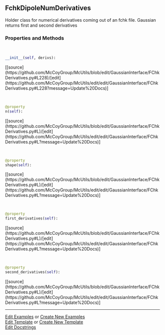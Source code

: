 ## <a id="McUtils.GaussianInterface.FChkDerivatives.FchkDipoleNumDerivatives">FchkDipoleNumDerivatives</a>
Holder class for numerical derivatives coming out of an fchk file.
Gaussian returns first and second derivatives

### Properties and Methods
<a id="McUtils.GaussianInterface.FChkDerivatives.FchkDipoleNumDerivatives.__init__" class="docs-object-method">&nbsp;</a> 
```python
__init__(self, derivs): 
```
<div class="docs-source-link" markdown="1">
[[source](https://github.com/McCoyGroup/McUtils/blob/edit/GaussianInterface/FChkDerivatives.py#L228)/[edit](https://github.com/McCoyGroup/McUtils/edit/edit/GaussianInterface/FChkDerivatives.py#L228?message=Update%20Docs)]
</div>

<a id="McUtils.GaussianInterface.FChkDerivatives.FchkDipoleNumDerivatives.n" class="docs-object-method">&nbsp;</a> 
```python
@property
n(self): 
```
<div class="docs-source-link" markdown="1">
[[source](https://github.com/McCoyGroup/McUtils/blob/edit/GaussianInterface/FChkDerivatives.py#L)/[edit](https://github.com/McCoyGroup/McUtils/edit/edit/GaussianInterface/FChkDerivatives.py#L?message=Update%20Docs)]
</div>

<a id="McUtils.GaussianInterface.FChkDerivatives.FchkDipoleNumDerivatives.shape" class="docs-object-method">&nbsp;</a> 
```python
@property
shape(self): 
```
<div class="docs-source-link" markdown="1">
[[source](https://github.com/McCoyGroup/McUtils/blob/edit/GaussianInterface/FChkDerivatives.py#L)/[edit](https://github.com/McCoyGroup/McUtils/edit/edit/GaussianInterface/FChkDerivatives.py#L?message=Update%20Docs)]
</div>

<a id="McUtils.GaussianInterface.FChkDerivatives.FchkDipoleNumDerivatives.first_derivatives" class="docs-object-method">&nbsp;</a> 
```python
@property
first_derivatives(self): 
```
<div class="docs-source-link" markdown="1">
[[source](https://github.com/McCoyGroup/McUtils/blob/edit/GaussianInterface/FChkDerivatives.py#L)/[edit](https://github.com/McCoyGroup/McUtils/edit/edit/GaussianInterface/FChkDerivatives.py#L?message=Update%20Docs)]
</div>

<a id="McUtils.GaussianInterface.FChkDerivatives.FchkDipoleNumDerivatives.second_derivatives" class="docs-object-method">&nbsp;</a> 
```python
@property
second_derivatives(self): 
```
<div class="docs-source-link" markdown="1">
[[source](https://github.com/McCoyGroup/McUtils/blob/edit/GaussianInterface/FChkDerivatives.py#L)/[edit](https://github.com/McCoyGroup/McUtils/edit/edit/GaussianInterface/FChkDerivatives.py#L?message=Update%20Docs)]
</div>





___

[Edit Examples](https://github.com/McCoyGroup/McUtils/edit/edit/ci/examples/McUtils/GaussianInterface/FChkDerivatives/FchkDipoleNumDerivatives.md) or 
[Create New Examples](https://github.com/McCoyGroup/McUtils/new/edit/?filename=ci/examples/McUtils/GaussianInterface/FChkDerivatives/FchkDipoleNumDerivatives.md) <br/>
[Edit Template](https://github.com/McCoyGroup/McUtils/edit/edit/ci/docs/McUtils/GaussianInterface/FChkDerivatives/FchkDipoleNumDerivatives.md) or 
[Create New Template](https://github.com/McCoyGroup/McUtils/new/edit/?filename=ci/docs/templates/McUtils/GaussianInterface/FChkDerivatives/FchkDipoleNumDerivatives.md) <br/>
[Edit Docstrings](https://github.com/McCoyGroup/McUtils/edit/edit/McUtils/GaussianInterface/FChkDerivatives.py?message=Update%20Docs)